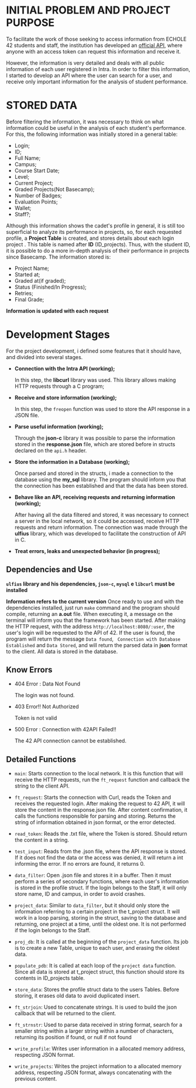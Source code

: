 # INITIAL PROBLEM AND PROJECT PURPOSE

To facilitate the work of those seeking to access information from ECHOLE 42 students and staff, the institution has developed an [official API](https://api.intra.42.fr/), where anyone with an access token can request this information and receive it.

However, the information is very detailed and deals with all public information of each user registered in Intra. In order to filter this information, I started to develop an API where the user can search for a user, and receive only important information for the analysis of student performance.

# STORED DATA

Before filtering the information, it was necessary to think on what information could be useful in the analysis of each student's performance. For this, the following information was initially stored in a general table:

- Login;
- ID;
- Full Name;
- Campus;
- Course Start Date;
- Level;
- Current Project;
- Graded Projects(Not Basecamp);
- Number of Badges;
- Evaluation Points;
- Wallet;
- Staff?;

Although this information shows the cadet's profile in general, it is still too superficial to analyze its performance in projects, so, for each requested profile, a **Project Table** is created, and stores details about each login project . This table is named after **ID** (ID_projects). Thus, with the student ID, it is possible to do a more in-depth analysis of their performance in projects since Basecamp. The information stored is:

- Project Name;
- Started at;
- Graded at(if graded);
- Status (Finished/In Progress);
- Retries;
- Final Grade;

**Information is updated with each request**

# Development Stages

For the project development, i defined some features that it should have, and divided into several stages.

- **Connection with the Intra API (working);**

	In this step, the **libcurl** library was used. This library allows making HTTP requests through a C program;

- **Receive and store information (working);**

	In this step, the `freopen` function was used to store the API response in a JSON file.

- **Parse useful information (working);**

	Through the **json-c** library it was possible to parse the information stored in the **response.json** file, which are stored before in structs declared on the `api.h` 	header.

- **Store the information in a Database (working);**

	Once parsed and stored in the structs, i made a connection to the database using the **my_sql** library. The program should inform you that the connection has been 		established and that the data has been stored.

- **Behave like an API, receiving requests and returning information (working);**

	After having all the data filtered and stored, it was necessary to connect a server in the local network, so it could be accessed, receive HTTP requests and return 		information. The connection was made through the **ulfius** library, which was developed to facilitate the construction of API in C.

- **Treat errors, leaks and unexpected behavior (in progress);**

## Dependencies and Use

**`ulfius` library and his dependencies, `json-c`, `mysql` e `libcurl` must be installed**

**Information refers to the current version**
Once ready to use and with the dependencies installed, just run `make` command and the program should compile, returning an **a.out** file. When executing it, a message on the terminal will inform you that the framework has been started. After making the HTTP request, with the address `http://localhost:8080/:user`, the user's login will be requested to the API of 42. If the user is found, the program will return the message `Data found`, ` Connection with Database Established` and `Data Stored`, and will return the parsed data in **json** format to the client. All data is stored in the database.

## Know Errors

- 404 Error : Data Not Found

	The login was not found.

- 403 Error!! Not Authorized

	Token is not valid

- 500 Error : Connection with 42API Failed!!

	The 42 API connection cannot be established.

## Detailed Functions

- `main`: Starts connection to the local network. It is this function that will receive the HTTP requests, run the `ft_request` function and callback the string to the client API.

- `ft_request`: Starts the connection with Curl, reads the Token and receives the requested login. After making the request to 42 API, it will store the content in the response.json file. After content confirmation, it calls the functions responsible for parsing and storing. Returns the string of information obtained in json format, or the error detected.

- `read_token`: Reads the .txt file, where the Token is stored. Should return the content in a string.

- `test_input`: Reads from the .json file, where the API response is stored. If it does not find the data or the access was denied, it will return a int informing the error. If no errors are found, it returns 0.

- `data_filter`: Open .json file and stores it in a buffer. Then it must perform a series of secondary functions, where each user's information is stored in the profile struct. If the login belongs to the Staff, it will only store name, ID and campus, in order to avoid crashes.

- `project_data`: Similar to `data_filter`, but it should only store the information referring to a certain project in the t_project struct. It will work in a loop parsing, storing in the struct, saving to the database and returning, one project at a time, until the oldest one. It is not performed if the login belongs to the Staff.

- `proj_db`: It is called at the beginning of the `project_data` function. Its job is to create a new Table, unique to each user, and erasing the oldest data.

- `populate_pdb`: It is called at each loop of the `project data` function. Since all data is stored at t_project struct, this function should store its contents in ID_projects table.

- `store_data`: Stores the profile struct data to the users Tables. Before storing, it erases old data to avoid duplicated insert.

- `ft_strjoin`: Used to concatenate strings. It is used to build the json callback that will be returned to the client.

- `ft_strnstr`: Used to parse data received in string format, search for a smaller string within a larger string within a number of characters, returning its position if found, or null if not found

- `write_profile`: Writes user information in a allocated memory address, respecting JSON format.

- `write_projects`: Writes the project information to a allocated memory address, respecting JSON format, always concatenating with the previous content.
